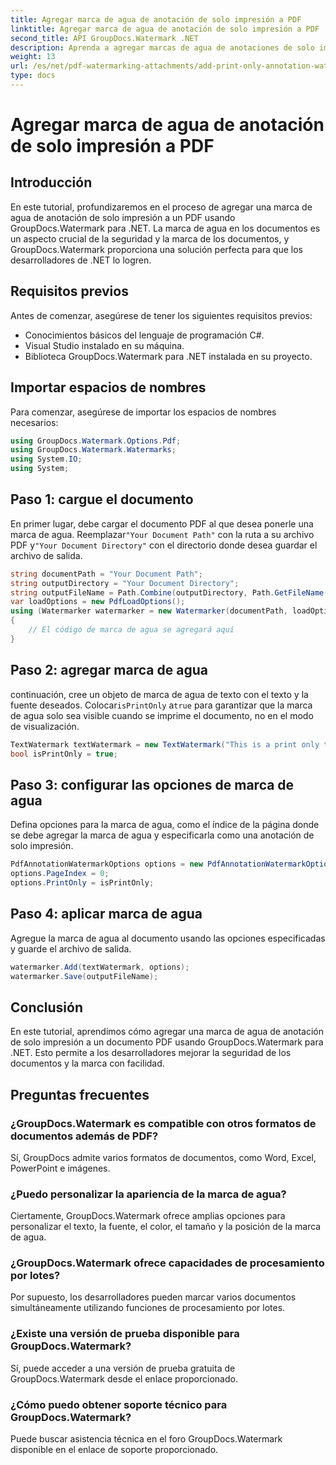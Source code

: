 ```yaml
---
title: Agregar marca de agua de anotación de solo impresión a PDF
linktitle: Agregar marca de agua de anotación de solo impresión a PDF
second_title: API GroupDocs.Watermark .NET
description: Aprenda a agregar marcas de agua de anotaciones de solo impresión a archivos PDF usando GroupDocs.Watermark para .NET. Mejore la seguridad de los documentos y la marca sin esfuerzo.
weight: 13
url: /es/net/pdf-watermarking-attachments/add-print-only-annotation-watermark-pdf/
type: docs
---
```

# Agregar marca de agua de anotación de solo impresión a PDF

## Introducción
En este tutorial, profundizaremos en el proceso de agregar una marca de agua de anotación de solo impresión a un PDF usando GroupDocs.Watermark para .NET. La marca de agua en los documentos es un aspecto crucial de la seguridad y la marca de los documentos, y GroupDocs.Watermark proporciona una solución perfecta para que los desarrolladores de .NET lo logren.
## Requisitos previos
Antes de comenzar, asegúrese de tener los siguientes requisitos previos:
- Conocimientos básicos del lenguaje de programación C#.
- Visual Studio instalado en su máquina.
- Biblioteca GroupDocs.Watermark para .NET instalada en su proyecto.

## Importar espacios de nombres
Para comenzar, asegúrese de importar los espacios de nombres necesarios:
```csharp
using GroupDocs.Watermark.Options.Pdf;
using GroupDocs.Watermark.Watermarks;
using System.IO;
using System;
```
## Paso 1: cargue el documento
 En primer lugar, debe cargar el documento PDF al que desea ponerle una marca de agua. Reemplazar`"Your Document Path"` con la ruta a su archivo PDF y`"Your Document Directory"` con el directorio donde desea guardar el archivo de salida.
```csharp
string documentPath = "Your Document Path";
string outputDirectory = "Your Document Directory";
string outputFileName = Path.Combine(outputDirectory, Path.GetFileName(documentPath));
var loadOptions = new PdfLoadOptions();
using (Watermarker watermarker = new Watermarker(documentPath, loadOptions))
{
    // El código de marca de agua se agregará aquí
}
```
## Paso 2: agregar marca de agua
 continuación, cree un objeto de marca de agua de texto con el texto y la fuente deseados. Colocar`isPrintOnly` a`true` para garantizar que la marca de agua solo sea visible cuando se imprime el documento, no en el modo de visualización.
```csharp
TextWatermark textWatermark = new TextWatermark("This is a print only test watermark. It won't appear in view mode.", new Font("Arial", 8));
bool isPrintOnly = true;
```
## Paso 3: configurar las opciones de marca de agua
Defina opciones para la marca de agua, como el índice de la página donde se debe agregar la marca de agua y especificarla como una anotación de solo impresión.
```csharp
PdfAnnotationWatermarkOptions options = new PdfAnnotationWatermarkOptions();
options.PageIndex = 0;
options.PrintOnly = isPrintOnly;
```
## Paso 4: aplicar marca de agua
Agregue la marca de agua al documento usando las opciones especificadas y guarde el archivo de salida.
```csharp
watermarker.Add(textWatermark, options);
watermarker.Save(outputFileName);
```

## Conclusión
En este tutorial, aprendimos cómo agregar una marca de agua de anotación de solo impresión a un documento PDF usando GroupDocs.Watermark para .NET. Esto permite a los desarrolladores mejorar la seguridad de los documentos y la marca con facilidad.
## Preguntas frecuentes
### ¿GroupDocs.Watermark es compatible con otros formatos de documentos además de PDF?
Sí, GroupDocs admite varios formatos de documentos, como Word, Excel, PowerPoint e imágenes.
### ¿Puedo personalizar la apariencia de la marca de agua?
Ciertamente, GroupDocs.Watermark ofrece amplias opciones para personalizar el texto, la fuente, el color, el tamaño y la posición de la marca de agua.
### ¿GroupDocs.Watermark ofrece capacidades de procesamiento por lotes?
Por supuesto, los desarrolladores pueden marcar varios documentos simultáneamente utilizando funciones de procesamiento por lotes.
### ¿Existe una versión de prueba disponible para GroupDocs.Watermark?
Sí, puede acceder a una versión de prueba gratuita de GroupDocs.Watermark desde el enlace proporcionado.
### ¿Cómo puedo obtener soporte técnico para GroupDocs.Watermark?
Puede buscar asistencia técnica en el foro GroupDocs.Watermark disponible en el enlace de soporte proporcionado.